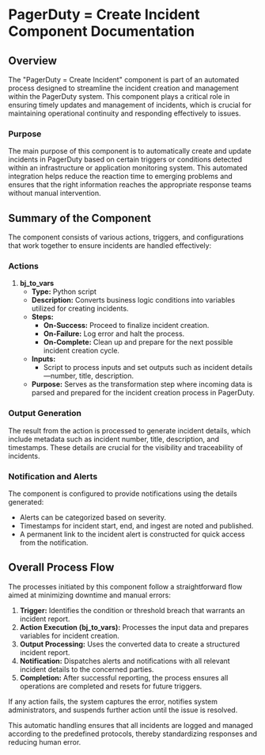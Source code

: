 # PagerDuty = Create Incident Component Documentation

## Overview
The "PagerDuty = Create Incident" component is part of an automated process designed to streamline the incident creation and management within the PagerDuty system. This component plays a critical role in ensuring timely updates and management of incidents, which is crucial for maintaining operational continuity and responding effectively to issues.

### Purpose
The main purpose of this component is to automatically create and update incidents in PagerDuty based on certain triggers or conditions detected within an infrastructure or application monitoring system. This automated integration helps reduce the reaction time to emerging problems and ensures that the right information reaches the appropriate response teams without manual intervention.

## Summary of the Component
The component consists of various actions, triggers, and configurations that work together to ensure incidents are handled effectively:

### Actions
1. **bj_to_vars**
   - **Type:** Python script
   - **Description:** Converts business logic conditions into variables utilized for creating incidents.
   - **Steps:**
     - **On-Success:** Proceed to finalize incident creation.
     - **On-Failure:** Log error and halt the process.
     - **On-Complete:** Clean up and prepare for the next possible incident creation cycle.
   - **Inputs:** 
     - Script to process inputs and set outputs such as incident details—number, title, description.
   - **Purpose:** Serves as the transformation step where incoming data is parsed and prepared for the incident creation process in PagerDuty.

### Output Generation
The result from the action is processed to generate incident details, which include metadata such as incident number, title, description, and timestamps. These details are crucial for the visibility and traceability of incidents.

### Notification and Alerts
The component is configured to provide notifications using the details generated:
- Alerts can be categorized based on severity.
- Timestamps for incident start, end, and ingest are noted and published.
- A permanent link to the incident alert is constructed for quick access from the notification.

## Overall Process Flow
The processes initiated by this component follow a straightforward flow aimed at minimizing downtime and manual errors:
1. **Trigger:** Identifies the condition or threshold breach that warrants an incident report.
2. **Action Execution (bj_to_vars):** Processes the input data and prepares variables for incident creation.
3. **Output Processing:** Uses the converted data to create a structured incident report.
4. **Notification:** Dispatches alerts and notifications with all relevant incident details to the concerned parties.
5. **Completion:** After successful reporting, the process ensures all operations are completed and resets for future triggers.

If any action fails, the system captures the error, notifies system administrators, and suspends further action until the issue is resolved.

This automatic handling ensures that all incidents are logged and managed according to the predefined protocols, thereby standardizing responses and reducing human error.

